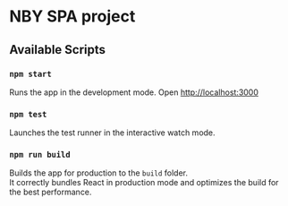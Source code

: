 # NBY SPA project

## Available Scripts

### `npm start`

Runs the app in the development mode.
Open [http://localhost:3000](http://localhost:3000)

### `npm test`

Launches the test runner in the interactive watch mode.

### `npm run build`

Builds the app for production to the `build` folder.\
It correctly bundles React in production mode and optimizes the build for the best performance.
